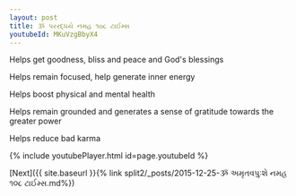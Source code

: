 ```yaml
---
layout: post
title: ૐ પરરદ્ધયે નમહ ૧૦૮ ટાઈમ્સ
youtubeId: MKuVzgBbyX4
---
```

 
 
Helps get goodness, bliss and peace and God's blessings
 
Helps remain focused, help generate inner energy 
 
Helps boost physical and mental health 
 
Helps remain grounded and generates a sense of gratitude towards the greater power 
 
Helps reduce bad karma
 
 
 
 


{% include youtubePlayer.html id=page.youtubeId %}
 
[Next]({{ site.baseurl }}{% link  split2/_posts/2015-12-25-ૐ અમૃતવપુઃશે નમહ ૧૦૮ ટાઈમ્સ.md%})
 
